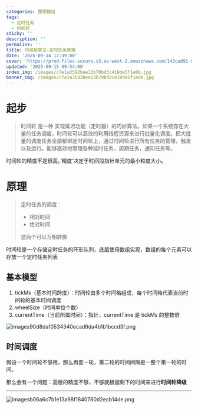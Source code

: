 ```yaml
---
categories: 整理输出
tags:
  - 定时任务
  - 时间轮
sticky: ''
description: ''
permalink: ''
title: 时间轮算法-定时任务原理
date: '2025-09-14 17:39:00'
cover: 'https://prod-files-secure.s3.us-west-2.amazonaws.com/143cad91-961b-48b0-82dc-78fbb6eb5abe/9c7983ed-dc34-4759-b8a6-88f5f5c00e58/wallhaven-weeqzx.jpg?X-Amz-Algorithm=AWS4-HMAC-SHA256&X-Amz-Content-Sha256=UNSIGNED-PAYLOAD&X-Amz-Credential=ASIAZI2LB466QYNPG66P%2F20250915%2Fus-west-2%2Fs3%2Faws4_request&X-Amz-Date=20250915T020003Z&X-Amz-Expires=3600&X-Amz-Security-Token=IQoJb3JpZ2luX2VjEPD%2F%2F%2F%2F%2F%2F%2F%2F%2F%2FwEaCXVzLXdlc3QtMiJIMEYCIQCjZ33VKvxapVpUM3%2F39%2BEAwzlNdAWkv2Tdkmzc5Xi0RgIhAIljVwU1npn2GHmJOwvDzK9GmHi2J34z26c%2BXi%2Fmp9i%2BKv8DCGgQABoMNjM3NDIzMTgzODA1IgzEFsj%2FJ2Z6giPH1nkq3APMMOU6x8ujvqxyQXo6fcgO%2FUp9XaZcxFRiWJgC%2BaoIxiIaJ7YM8aRUp9hlFMixC0iHn8p1HlpfVqopmQ3KTNlCHLgrbMR6VpE3q0rHKIUDuviNUlTvNwZ1Av8M7f%2BHaKfeokXCzYZLVdFmolrxJFhdvpySrICnMHqGw1CJElanSvd0%2FqMCwKGogc3s1cgkzyCuovxa0Zr3jULKWP9hWmDFP44tErJUt4bB%2FpGl3bEJdNlBdfq5pnPkoo4W5a5V%2F8p9Wlr9B5IWHjpzb4kFFo0jT8429jMTIfXj7lnAXZq0cGLjsM5eSD2BJx2F6LHb5u7K63%2FBeRf7nBtgPrVH%2FE3IKDtYFLXnr3BCZKDqC0pkC36IOwR6Ep4gZH8K1nwWxssZEaCw5pnLFVr23rpIk%2FWumGWP04fc2G9xJABT5myzG4rpoWzJcivEaUKi1PkY8oCkqGFtf5M02NRKZS1I6hBK8sPj%2FHxLKpYSzmzU5PAZWv713orxTwll8QV9x8bgJhDNU8kWIL62%2FyKu57552fe4akbQ3qnHYMy91OQw6yS4xI%2BF8bBxI6kY4LYD7InWma2A%2Ftv4FZdFbat4kZpWE27ApkJ%2BwcBHM8%2FVbsgA5iw5p0CQbbVvj%2FHbRygqaTDsnJ3GBjqkAfgRo1xKZ9%2FSEj1%2B22IA5YjsA5IEO5mohB%2BdzyaQGKAqNTQtElsOyQ1EkNin%2BFrIwdJf8EAYsyIwRU9qV%2FeNR0cLcwktg1MCkg3X1sKSZYPt1DLme5M%2BMTykQYUo8AyAVmuW1DrngQQ7GkKnScowh%2FPGRkLYn7l%2F9m5Nez3O7vDS4E%2B7UpTKYbD6A9wWbiyzEY%2BhR8BhuziNQvlabwzZkmWBGWTr&X-Amz-Signature=e43a27bc8766f0a03b5e3d059b98bdcb7d8d32edeba40b888d6536da20f9e637&X-Amz-SignedHeaders=host&x-amz-checksum-mode=ENABLED&x-id=GetObject'
updated: '2025-09-15 09:54:00'
index_img: /images/c7e1a3592bee13b70bd3c418de5f1e0b.jpg
banner_img: /images/c7e1a3592bee13b70bd3c418de5f1e0b.jpg
---
```


# 起步

> 时间轮 是一种 实现延迟功能（定时器）的巧妙算法。如果一个系统存在大量的任务调度，时间轮可以高效的利用线程资源来进行批量化调度。把大批量的调度任务全部都绑定时间轮上，通过时间轮进行所有任务的管理，触发以及运行。能够高效地管理各种延时任务，周期任务，通知任务等。

时间轮的精度不是很高。’精度’决定于时间段指针单元的最小粒度大小。


# 原理

> 定时任务的调度：
> - 相对时间
> - 绝对时间
>
> 这两个可以互相转换
>
>

时间轮是一个存储定时任务的环形队列，底层使用数组实现，数组的每个元素可以存放一个定时任务列表


## 基本模型

1. tickMs（基本时间跨度）：时间轮由多个时间格组成，每个时间格代表当前时间轮的基本时间调度
2. wheelSize（时间单位个数）
3. currentTime（当前所属时间）：指针，currentTime 是 tickMs 的整数倍

![images90d8daf0534340ecad6da4b1b1bccd3f.png](/images/f92562d83dcb42d83d3ae921e44b1a11.png)


## 时间调度


假设一个时间轮不够用，那么再套一轮，第二轮的时间间隔是一整个第一轮的时间。


那么会有一个问题：高层的精度不够，不够就根据剩下的时间来进行**时间轮降级**


---


![imagesb06a6c7b1e13a98f1840780d2ecb14de.png](/images/12e7f063f28d1a179740c057be9e06c7.png)

